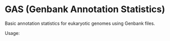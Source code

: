 # GAS (Genbank Annotation Statistics)
Basic annotation statistics for eukaryotic genomes using Genbank files.

Usage:

